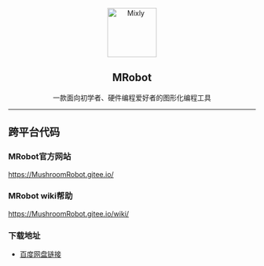 <p align="center">
  <a href="https://MushroomRobot.gitee.io/mrobot_mixly_src">
    <img src="https://MushroomRobot.github.io/mrobotDesktop.png" width="100" alt="Mixly">
  </a>
</p>
<h2 align="center">MRobot</h2>
<p align="center">
  一款面向初学者、硬件编程爱好者的图形化编程工具
</p>

---

## 跨平台代码

### MRobot官方网站

https://MushroomRobot.gitee.io/

### MRobot wiki帮助

https://MushroomRobot.gitee.io/wiki/

### 下载地址

- [百度网盘链接](https://pan.baidu.com/)






